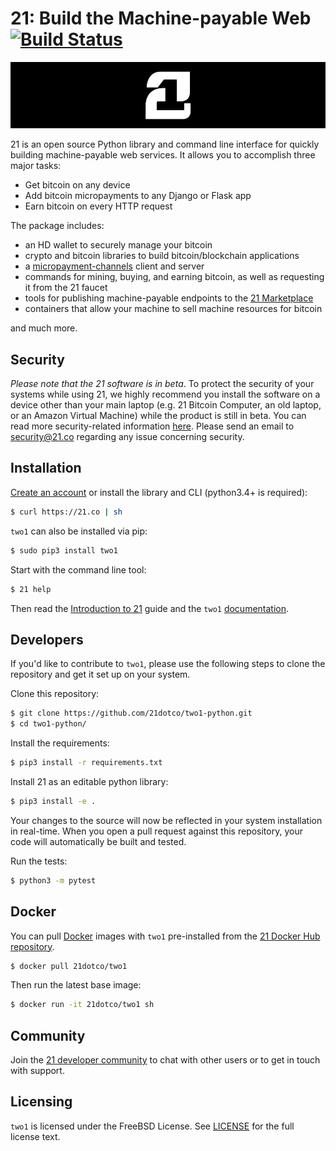 # 21: Build the Machine-payable Web [![Build Status](https://travis-ci.org/21dotco/two1-python.svg?branch=master)](https://travis-ci.org/21dotco/two1-python)

![21 logo](docs/img/21_banner.png "21")

21 is an open source Python library and command line interface for
quickly building machine-payable web services. It allows you to
accomplish three major tasks:

  - Get bitcoin on any device
  - Add bitcoin micropayments to any Django or Flask app
  - Earn bitcoin on every HTTP request

The package includes:

 - an HD wallet to securely manage your bitcoin
 - crypto and bitcoin libraries to build bitcoin/blockchain applications
 - a [micropayment-channels](https://21.co/learn/intro-to-micropayment-channels/) client and server
 - commands for mining, buying, and earning bitcoin, as well as requesting it from the 21 faucet
 - tools for publishing machine-payable endpoints to the [21 Marketplace](https://21.co/mkt)
 - containers that allow your machine to sell machine resources for bitcoin

and much more.

## Security

_Please note that the 21 software is in beta_. To protect the security
of your systems while using 21, we highly recommend you install the
software on a device other than your main laptop (e.g. 21 Bitcoin
Computer, an old laptop, or an Amazon Virtual Machine) while the
product is still in beta. You can read more security-related
information [here](https://21.co/learn/security/). Please send an
email to [security@21.co](mailto://support@21.co) regarding any issue
concerning security.

## Installation
[Create an account](https://21.co) or install the library and CLI
(python3.4+ is required):

``` bash
$ curl https://21.co | sh
```

`two1` can also be installed via pip:

``` bash
$ sudo pip3 install two1
```

Start with the command line tool:

``` bash
$ 21 help
```

Then read the [Introduction to 21](https://21.co/learn/intro-to-21/) guide
and the `two1`
[documentation](https://21.co/learn/#reference-21-library).

## Developers
If you'd like to contribute to `two1`, please use the following steps
to clone the repository and get it set up on your system.

Clone this repository:

``` bash
$ git clone https://github.com/21dotco/two1-python.git
$ cd two1-python/
```

Install the requirements:

``` bash
$ pip3 install -r requirements.txt
```

Install 21 as an editable python library:

``` bash
$ pip3 install -e .
```

Your changes to the source will now be reflected in your system
installation in real-time. When you open a pull request against this
repository, your code will automatically be built and tested.

Run the tests:

``` bash
$ python3 -m pytest
```

## Docker
You can pull [Docker](https://www.docker.com/) images with
`two1` pre-installed from the
[21 Docker Hub repository](https://hub.docker.com/r/21dotco/two1).

``` bash
$ docker pull 21dotco/two1
```

Then run the latest base image:

``` bash
$ docker run -it 21dotco/two1 sh
```

## Community
Join the [21 developer community](https://slack.21.co) to chat
with other users or to get in touch with support.

## Licensing
`two1` is licensed under the FreeBSD License. See
[LICENSE](https://github.com/21dotco/two1-python/blob/master/LICENSE)
for the full license text.
